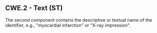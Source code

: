 ## CWE.2 - Text (ST)

The second component contains the descriptive or textual name of the identifier, e.g., "myocardial infarction" or "X-ray impression".
